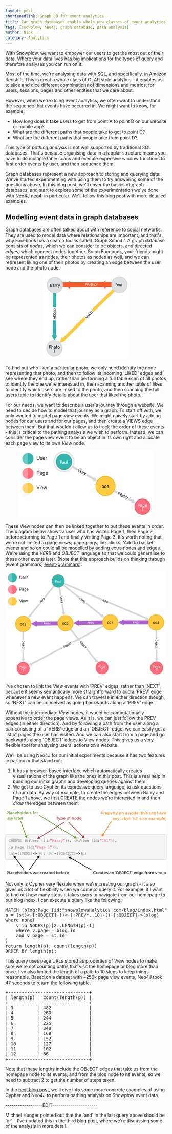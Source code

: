 ```yaml
---
layout: post
shortenedlink: Graph DB for event analytics
title: Can graph databases enable whole new classes of event analytics?
tags: [snowplow, neo4j, graph database, path analysis]
author: Nick
category: Analytics
---
```


With Snowplow, we want to empower our users to get the most out of their data. Where your data lives has big implications for the types of query and therefore analyses you can run on it. 

Most of the time, we're analysing data with SQL, and specifically, in Amazon Redshift. This is great a whole class of OLAP style analytics - it enables us to slice and dice different combinations of dimensions and metrics, for users, sessions, pages and other entities that we care about. 

However, when we're doing event analytics, we often want to understand the sequence that events have occurred in. We might want to know, for example:

* How long does it take users to get from point A to point B on our website or mobile app?
* What are the different paths that people take to get to point C?
* What are the different paths that people take from point D?

This type of *pathing analysis* is not well supported by traditional SQL databases. That's because organising data in a tabular structure means you have to do multiple table scans and execute expensive window functions to first order events by user, and then sequence them. 

Graph databases represent a new approach to storing and querying data. We've started experimenting with using them to try answering some of the questions above. In this blog post, we'll cover the basics of graph databases, and start to explore some of the experimentation we've done with [Neo4J] [neo4j] in particular. We'll follow this blog post with more detailed examples.

<!--more-->

## Modelling event data in graph databases

Graph databases are often talked about with reference to social networks. They are used to model data where relationships are important, and that's why Facebook has a search tool is called 'Graph Search'. A graph database consists of *nodes*, which we can consider to be objects, and directed *edges*, which connect nodes together. So on Facebook, your friends might be represented as nodes, their photos as nodes as well, and we can represent liking one of their photos by creating an edge between the user node and the photo node.

<p style="text-align:center"><img src="/assets/img/blog/2014/07/Neo4j-fb-example.png"></p>

To find out who liked a particular photo, we only need identify the node representing that photo, and then to follow its incoming 'LIKED' edges and see where they end up, rather than performing a full table scan of all photos to identify the one we're interested in, then scanning another table of likes to identify which users are linked to the photo, and then scanning the full users table to identify details about the user that liked the photo.

For our needs, we want to describe a user's journey through a website. We need to decide how to model that journey as a graph. To start off with, we only wanted to model page view events. We might naively start by adding nodes for our users and for our pages, and then create a VIEWS edge between them. But that wouldn't allow us to track the order of these events - this is critical to the pathing analysis we wish to perform. Instead, we can consider the page view event to be an object in its own right and allocate each page view to its own *View* node.

<p style="text-align:center"><img src="/assets/img/blog/2014/07/Neo4j-basic-structure.png"></p>

These View nodes can then be linked together to put these events in order. The diagram below shows a user who has visited Page 1, then Page 2, before returning to Page 1 and finally visiting Page 3. It's worth noting that we're not limited to page views; page pings, link clicks, 'Add to basket' events and so on could all be modelled by adding extra nodes and edges. We're using the *VERB* and *OBJECT* language so that we could generalise to these other events later. (Note that this approach builds on thinking through [event grammars] [event-grammars]).

<p style="text-align:center"><img src="/assets/img/blog/2014/07/Neo4j-prev-relationships.png"></p>

I've chosen to link the *View* events with 'PREV' edges, rather than 'NEXT', because it seems semantically more straightforward to add a 'PREV' edge whenever a new event happens. We can traverse in either direction though, so 'NEXT' can be conceived as going backwards along a 'PREV' edge.

Without the intermediate *View* nodes, it would be computationally expensive to order the page views. As it is, we can just follow the PREV edges (in either direction). And by following a path from the user along a pair consisting of a 'VERB' edge and an 'OBJECT' edge, we can easily get a list of pages the user has visited. And we can also start from a page and go backwards along 'OBJECT' edges to View nodes. This gives us a very flexible tool for analysing users' actions on a website.

We'll be using Neo4J for our initial experiments because it has two features in particular that stand out:

1. It has a browser-based interface which automatically creates visualisations of the graph like the ones in this post. This is a real help in building our initial graphs and developing queries against them.
2. We get to use Cypher, its expressive query language, to ask questions of our data. By way of example, to create the edges between Barry and Page 1 above, we first CREATE the nodes we're interested in and then *draw* the edges between them:

<p style="text-align:center"><img src="/assets/img/blog/2014/07/Neo4j-code-snippet.PNG"></p>

Not only is Cypher very flexible when we're creating our graph - it also gives us a lot of flexibility when we come to query it. For example, if I want to find out how many steps it takes users to navigate from our homepage to our blog index, I can execute a query like the following:

<pre>
MATCH (blog:Page {id:"snowplowanalytics.com/blog/index.html"}),(st:Page {id:"snowplowanalytics.com/"}),
p = (st)<-[:OBJECT]-()<-[:PREV*..10]-()-[:OBJECT]->(blog)
where none(
	v in NODES(p)[2..LENGTH(p)-1]
	where v.page = blog.id
	and v.page = st.id
)
return length(p), count(length(p))
ORDER BY length(p);
</pre>

This query uses page URLs stored as properties of View nodes to make sure we're not counting paths that visit the homepage or blog more than once. I've also limited the length of a path to 10 steps to keep things reasonable. Based on a dataset with ~250k page view events, Neo4J took 47 seconds to return the following table.

<pre>
+------------------------------+
| length(p) | count(length(p)) |
+------------------------------+
| 3         | 482              |
| 4         | 260              |
| 5         | 244              |
| 6         | 225              |
| 7         | 348              |
| 8         | 168              |
| 9         | 152              |
| 10        | 127              |
| 11        | 102              |
| 12        | 86               |
+------------------------------+
</pre>

Note that these lengths include the OBJECT edges that take us from the homepage node to its events, and from the blog node to its events, so we need to subtract 2 to get the number of steps taken.

In the [next blog post](/blog/2014/07/30/loading-snowplow-web-event-data-into-graph-databases-for-pathing-analysis/), we'll dive into some more concrete examples of using Cypher and Neo4J to perform pathing analysis on Snowplow event data.

------------------EDIT----------------------

Michael Hunger pointed out that the 'and' in the last query above should be 'or' - I've updated this in the third blog post, where we're discussing some of the analysis in more detail.

[image1]: /assets/img/blog/2014/07/Neo4j-fb-example.png
[image2]: /assets/img/blog/2014/07/Neo4j-basic-structure.png
[image3]: /assets/img/blog/2014/07/Neo4j-prev-relationships.png
[image4]: /assets/img/blog/2014/07/Neo4j-code-snippet.PNG
[event-grammars]: /blog/2013/08/12/towards-universal-event-analytics-building-an-event-grammar/
[neo4j]: http://www.neo4j.org/